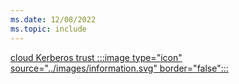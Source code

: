```yaml
---
ms.date: 12/08/2022
ms.topic: include
---
```


[cloud Kerberos trust :::image type="icon" source="../images/information.svg" border="false":::](../../how-it-works.md "This trust type uses security keys to authenticate the users to Active Directory. It's not required to issue any certificates, making it the recommended choice for environments that don't need certificate authentication")